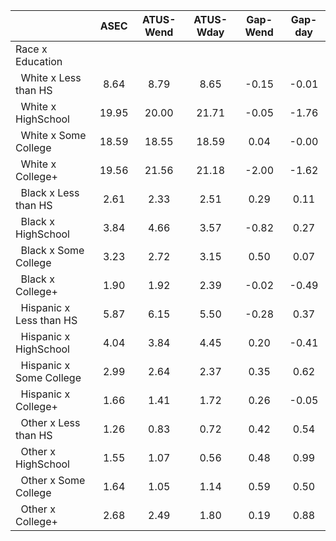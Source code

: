 
|                      |         ASEC |    ATUS-Wend |    ATUS-Wday |     Gap-Wend |      Gap-day |
| -------------------- | :----------: | :----------: | :----------: | :----------: | :----------: |
| Race x Education     |              |              |              |              |              |
| &nbsp;&nbsp;White x Less than HS |         8.64 |         8.79 |         8.65 |        -0.15 |        -0.01 |
| &nbsp;&nbsp;White x HighSchool |        19.95 |        20.00 |        21.71 |        -0.05 |        -1.76 |
| &nbsp;&nbsp;White x Some College |        18.59 |        18.55 |        18.59 |         0.04 |        -0.00 |
| &nbsp;&nbsp;White x College+ |        19.56 |        21.56 |        21.18 |        -2.00 |        -1.62 |
| &nbsp;&nbsp;Black x Less than HS |         2.61 |         2.33 |         2.51 |         0.29 |         0.11 |
| &nbsp;&nbsp;Black x HighSchool |         3.84 |         4.66 |         3.57 |        -0.82 |         0.27 |
| &nbsp;&nbsp;Black x Some College |         3.23 |         2.72 |         3.15 |         0.50 |         0.07 |
| &nbsp;&nbsp;Black x College+ |         1.90 |         1.92 |         2.39 |        -0.02 |        -0.49 |
| &nbsp;&nbsp;Hispanic x Less than HS |         5.87 |         6.15 |         5.50 |        -0.28 |         0.37 |
| &nbsp;&nbsp;Hispanic x HighSchool |         4.04 |         3.84 |         4.45 |         0.20 |        -0.41 |
| &nbsp;&nbsp;Hispanic x Some College |         2.99 |         2.64 |         2.37 |         0.35 |         0.62 |
| &nbsp;&nbsp;Hispanic x College+ |         1.66 |         1.41 |         1.72 |         0.26 |        -0.05 |
| &nbsp;&nbsp;Other x Less than HS |         1.26 |         0.83 |         0.72 |         0.42 |         0.54 |
| &nbsp;&nbsp;Other x HighSchool |         1.55 |         1.07 |         0.56 |         0.48 |         0.99 |
| &nbsp;&nbsp;Other x Some College |         1.64 |         1.05 |         1.14 |         0.59 |         0.50 |
| &nbsp;&nbsp;Other x College+ |         2.68 |         2.49 |         1.80 |         0.19 |         0.88 |

